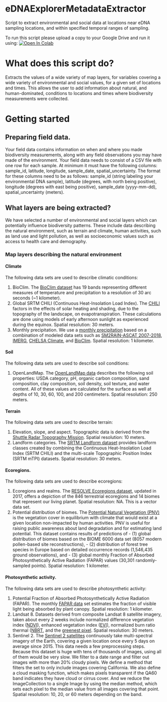 # eDNAExplorerMetadataExtractor
Script to extract environmental and social data at locations near eDNA sampling locations, and within specified temporal ranges of sampling.

To run this script please upload a copy to your Google Drive and run it using:
[![Open In Colab](https://colab.research.google.com/assets/colab-badge.svg)](https://colab.research.google.com/github/CALeDNA/eDNAExplorerMetadataExtractor/blob/main/eDNAExplorerMetadataExtractor.ipynb)

# What does this script do?
Extracts the values of a wide variety of map layers, for variables covering a wide variety of environmental and social values, for a given set of locations and times. This allows the user to add information about natural, and human-dominated, conditions to locations and times where biodiversity measurements were collected.

# Getting started
## Preparing field data.
Your field data contains information on when and where you made biodiversity measurements, along with any field observations you may have made of the environment.
Your field data needs to consist of a CSV file with one row for each sample. At minimum it must have the following columns: sample_id, latitude, longitude, sample_date, spatial_uncertainty. The format for these columns need to be as follows: sample_id (string labeling your environmental DNA sample), latitude (degrees, with north being positive), longitude (degrees with east being positive), sample_date (yyyy-mm-dd), spatial_uncertainty (meters).
## What layers are being extracted?
We have selected a number of environmental and social layers which can potentially influence biodiversity patterns. These include data describing the natural environment, such as terrain and climate, human activities, such as land use and light pollution, as well as socioeconomic values such as access to health care and demography.
### Map layers describing the natural environment
#### Climate
The following data sets are used to describe climatic conditions:
1. BioClim.  The [BioClim dataset](https://developers.google.com/earth-engine/datasets/catalog/WORLDCLIM_V1_BIO) has 19 bands representing different measures of temperature and precipitation to a resolution of 30 arc seconds (~1 kilometer).
2. Global SRTM CHILI (Continuous Heat-Insolation Load Index). The [CHILI](https://developers.google.com/earth-engine/datasets/catalog/CSP_ERGo_1_0_Global_SRTM_CHILI) factors in the effects of solar heating and shading, due to the topography of the landscape, on evapotranspiration. These calculations are done using models of early afternoon sunlight as experienced during the equinox. Spatial resolution: 30 meters.
3. Monthly precipitation. We use a [monthly precipitation](https://developers.google.com/earth-engine/datasets/catalog/OpenLandMap_CLM_CLM_PRECIPITATION_SM2RAIN_M_v01) based on a combination of modeled data sets such as [SM2RAIN-ASCAT 2007-2018](https://essd.copernicus.org/articles/11/1583/2019/), [IMERG](https://gpm.nasa.gov/data/imerg), [CHELSA Climate](https://chelsa-climate.org/), and [BioClim](https://developers.google.com/earth-engine/datasets/catalog/WORLDCLIM_V1_BIO). Spatial resolution: 1 kilometer.
#### Soil
The following data sets are used to describe soil conditions:
1. OpenLandMap. The [OpenLandMap data](https://developers.google.com/earth-engine/datasets/tags/openlandmap) describes the following soil properties: USDA category, pH, organic carbon composition, sand composition, clay composition, soil density, soil texture, and water content. All of these values are calculated for the surface as well at depths of 10, 30, 60, 100, and 200 centimeters. Spatial resolution: 250 meters.
#### Terrain
The following data sets are used to describe terrain:
1. Elevation, slope, and aspect. Topographic data is derived from the [Shuttle Radar Topography Mission](https://developers.google.com/earth-engine/datasets/catalog/CGIAR_SRTM90_V4). Spatial resolution: 10 meters.
2. Landform categories. The [SRTM Landform dataset](https://developers.google.com/earth-engine/datasets/catalog/CSP_ERGo_1_0_Global_SRTM_landforms) provides landform classes created by combining the Continuous Heat-Insolation Load Index (SRTM CHILI) and the multi-scale Topographic Position Index (SRTM mTPI) datasets. Spatial resolution: 30 meters.
#### Ecoregions.
The following data sets are used to describe ecoregions:
1. Ecoregions and realms. The [RESOLVE Ecoregions dataset](https://developers.google.com/earth-engine/datasets/catalog/RESOLVE_ECOREGIONS_2017), updated in 2017, offers a depiction of the 846 terrestrial ecoregions and 14 biomes that represent our living planet. Spatial resolution: NA. This is a vector data set.
2. Potential distribution of biomes. The [Potential Natural Vegetation (PNV)](https://developers.google.com/earth-engine/datasets/catalog/OpenLandMap_PNV_PNV_BIOME-TYPE_BIOME00K_C_v01) is the vegetation cover in equilibrium with climate that would exist at a given location non-impacted by human activities. PNV is useful for raising public awareness about land degradation and for estimating land potential. This dataset contains results of predictions of - (1) global distribution of biomes based on the BIOME 6000 data set (8057 modern pollen-based site reconstructions), - (2) distribution of forest tree species in Europe based on detailed occurrence records (1,546,435 ground observations), and - (3) global monthly Fraction of Absorbed Photosynthetically Active Radiation (FAPAR) values (30,301 randomly-sampled points). Spatial resolution: 1 kilometer.
#### Photosynthetic activity.
The following data sets are used to describe photosynthetic activity:
1. Potential Fraction of Absorbed Photosynthetically Active Radiation (FAPAR). The monthly [FAPAR data](https://developers.google.com/earth-engine/datasets/catalog/OpenLandMap_PNV_PNV_FAPAR_PROBA-V_D_v01) set estimates the fraction of visible light being absorbed by plant canopy. Spatial resolution: 1 kilometer.
2. Landsat 8. Datasets derived from composite Landsat 8 satellite imagery, taken about every 2 weeks include normalized difference vegetation index ([NDVI](https://developers.google.com/earth-engine/datasets/catalog/LANDSAT_LC08_C01_T1_32DAY_NDVI)), enhanced vegetation index ([EVI](https://developers.google.com/earth-engine/datasets/catalog/LANDSAT_LC08_C01_T1_8DAY_EVI)), normalized burn ratio thermal ([NBRT](https://developers.google.com/earth-engine/datasets/catalog/LANDSAT_LC08_C01_T1_ANNUAL_NBRT), and the [greenest pixel](https://developers.google.com/earth-engine/datasets/catalog/LANDSAT_LC08_C01_T1_ANNUAL_GREENEST_TOA). Spatial resolution: 30 meters.
3. Sentinel 2. The [Sentinel 2 satellites](https://developers.google.com/earth-engine/datasets/catalog/COPERNICUS_S2) continuously take multi-spectral imagery of the Earth, covering a given location once every 5 days on average since 2015. This data needs a few preprocessing steps. Because this dataset is huge with tens of thousands of images, using all of them would be very slow. We filter to a date range and filter out images with more than 20% cloudy pixels. We define a method that filters the set to only include images covering California. We also define a cloud masking function, which makes pixels transparent if the QA60 band indicates they have cloud or cirrus cover. And we reduce the ImageCollection to a single Image by using the median method, which sets each pixel to the median value from all images covering that point. Spatial resolution: 10, 20, or 60 meters depending on the band.
